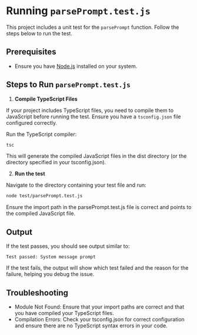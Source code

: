 # Running `parsePrompt.test.js`

This project includes a unit test for the `parsePrompt` function. Follow the steps below to run the test.

## Prerequisites

- Ensure you have [Node.js](https://nodejs.org/) installed on your system.

## Steps to Run `parsePrompt.test.js`

1. **Compile TypeScript Files**
 
If your project includes TypeScript files, you need to compile them to JavaScript before running the test. Ensure you have a `tsconfig.json` file configured correctly.

   Run the TypeScript compiler:

   ```sh
tsc
   ```
   This will generate the compiled JavaScript files in the dist directory (or the directory specified in your tsconfig.json).

2. **Run the test**

Navigate to the directory containing your test file and run:
```sh
node test/parsePrompt.test.js
   ```
Ensure the import path in the parsePrompt.test.js file is correct and points to the compiled JavaScript file.

## Output
If the test passes, you should see output similar to:
````
Test passed: System message prompt
````
If the test fails, the output will show which test failed and the reason for the failure, helping you debug the issue.

## Troubleshooting
- Module Not Found: Ensure that your import paths are correct and that you have compiled your TypeScript files.
- Compilation Errors: Check your tsconfig.json for correct configuration and ensure there are no TypeScript syntax errors in your code.